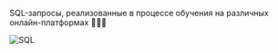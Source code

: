SQL-запросы, реализованные в процессе обучения на различных онлайн-платформах  👩🏻‍💻 

![SQL](https://img.shields.io/badge/-SQL-BDB76B?style=for-the-badge&logo=postgreSQL&logoColor=000000)
